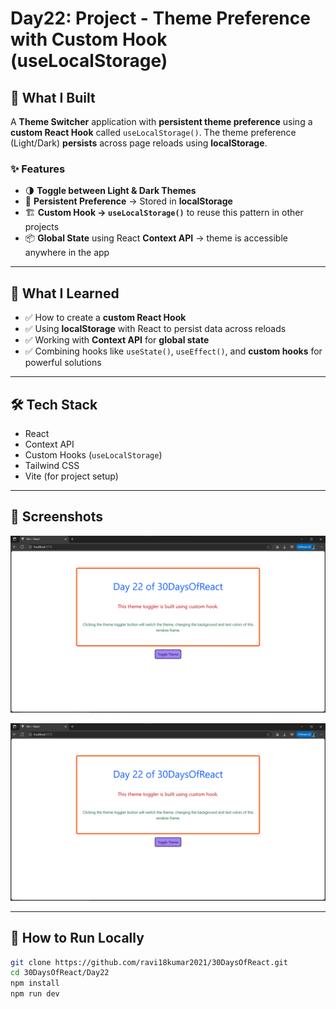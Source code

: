# Day22: Project - Theme Preference with Custom Hook (useLocalStorage)

## 🚀 What I Built

A **Theme Switcher** application with **persistent theme preference** using a **custom React Hook** called `useLocalStorage()`. The theme preference (Light/Dark) **persists** across page reloads using **localStorage**.

### ✨ Features
- 🌗 **Toggle between Light & Dark Themes**
- 💾 **Persistent Preference** → Stored in **localStorage**
- 🏗 **Custom Hook → `useLocalStorage()`** to reuse this pattern in other projects
- 📦 **Global State** using React **Context API** → theme is accessible anywhere in the app

---

## 🧠 What I Learned

- ✅ How to create a **custom React Hook**
- ✅ Using **localStorage** with React to persist data across reloads
- ✅ Working with **Context API** for **global state**
- ✅ Combining hooks like `useState()`, `useEffect()`, and **custom hooks** for powerful solutions

---

## 🛠️ Tech Stack

- React
- Context API
- Custom Hooks (`useLocalStorage`)
- Tailwind CSS
- Vite (for project setup)

---

## 📸 Screenshots

![Screenshot](./screenshot1.png)

![Screenshot](./screenshot1.png)

---

## 🧪 How to Run Locally

```bash
git clone https://github.com/ravi18kumar2021/30DaysOfReact.git
cd 30DaysOfReact/Day22
npm install
npm run dev